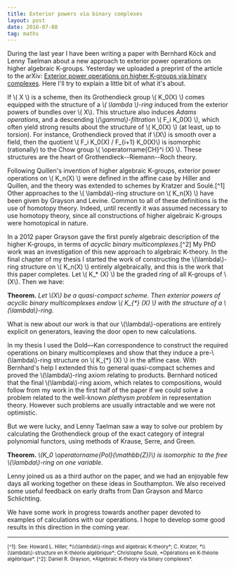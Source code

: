 ```yaml
---
title: Exterior powers via binary complexes
layout: post
date: 2016-07-08
tag: maths
---
```



During the last year I have been writing a paper with Bernhard K&ouml;ck and Lenny Taelman about a new approach to exterior power operations on higher algebraic K-groups.
Yesterday we uploaded a preprint of the article to the arXiv: [Exterior power operations on higher K-groups via binary complexes](https://arxiv.org/pdf/1607.01685v1.pdf).
Here I'll try to explain a little bit of what it's about.</p>

If \\( X \\) is a scheme, then its Grothendieck group \\( K_0(X) \\) comes equipped with the structure of a *\\( \lambda \\)-ring* induced from the exterior powers of bundles over \\( X\\).
This structure also induces *Adams operations*, and a descending *\\(\gamma\\)-filtration* \\( F_i K_0(X) \\), which often yield strong results about the structure of \\( K_0(X) \\) (at least, up to torsion).
For instance, Grothendieck proved that if \\(X\\) is smooth over a field, then the quotient \\( F_i K_0(X) / F_{i+1} K_0(X)\\) is isomorphic (rationally) to the Chow group \\( \operatorname{CH}^i (X) \\). These structures are the heart of Grothendieck--Riemann--Roch theory.

Following Quillen's invention of higher algebraic K-groups, exterior power operations on \\( K_n(X) \\) were defined in the affine case by Hiller and Quillen, and the theory was extended to schemes by Kratzer and Soul&eacute;.[^1]
Other approaches to the \\( \lambda\\)-ring structure on \\( K_n(X) \\) have been given by Grayson and Levine.
Common to all of these definitions is the use of homotopy theory.
Indeed, until recently it was assumed necessary to use homotopy theory, since all constructions of higher algebraic K-groups were homotopical in nature.

In a 2012 paper Grayson gave the first purely algebraic description of the higher K-groups, in terms of *acyclic binary multicomplexes*.[^2]
My PhD work was an investigation of this new approach to algebraic K-theory.
In the final chapter of my thesis I started the work of constructing the \\(\lambda\\)-ring structure on \\( K_n(X) \\) entirely algebraically, and this is the work that this paper completes. Let \\( K_* (X) \\) be the graded ring of all K-groups of \\(X\\). Then we have:

**Theorem.** *Let \\(X\\) be a quasi-compact scheme. Then exterior powers of acyclic binary multicomplexes endow \\( K_{\*} (X) \\) with the structure of a \\(\lambda\\)-ring.*

What is new about our work is that our \\(\lambda\\)-operations are entirely explicit on generators, leaving the door open to new calculations.

In my thesis I used the Dold&mdash;Kan correspondence to construct the required operations on binary multicomplexes and show that they induce a pre-\\(\lambda\\)-ring structure on \\( K_{\*} (X) \\) in the affine case.
With Bernhard's help I extended this to general quasi-compact schemes and proved the \\(\lambda\\)-ring axiom relating to products.
Bernhard noticed that the final \\(\lambda\\)-ring axiom, which relates to compositions, would follow from my work in the first half of the paper if we could solve a problem related to the well-known *plethysm problem* in representation theory.
However such problems are usually intractable and we were not optimistic.

But we were lucky, and Lenny Taelman saw a way to solve our problem by calculating the Grothendieck group of the exact category of integral polynomial functors, using methods of Krause, Serre, and Green.

**Theorem.** *\\(K_0 \operatorname{Pol}(\mathbb{Z})\\) is isomorphic to the free \\(\lambda\\)-ring on one variable.*

Lenny joined us as a third author on the paper, and we had an enjoyable few days all working together on these ideas in Southampton.
We also received some useful feedback on early drafts from Dan Grayson and Marco Schlichting.

We have some work in progress towards another paper devoted to examples of calculations with our operations.
I hope to develop some good results in this direction in the coming year.

<hr>
<div style="font-size: 80%">
[^1]: See: Howard L. Hiller, *\\(\lambda\\)-rings and algebraic K-theory*; C. Kratzer, *\\(\lambda\\)-structure en K-th&eacute;orie alg&eacute;brique*; Christophe Soul&eacute;, *Opérations en K-th&eacute;orie alg&eacute;brique*.  
[^2]: Daniel R. Grayson, *Algebraic K-theory via binary complexes*.
</div>
